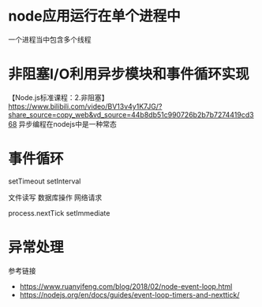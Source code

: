 # node应用运行在单个进程中
一个进程当中包含多个线程
# 非阻塞I/O利用异步模块和事件循环实现

【Node.js标准课程：2.非阻塞】 https://www.bilibili.com/video/BV13v4y1K7JG/?share_source=copy_web&vd_source=44b8db51c990726b2b7b7274419cd368
异步编程在nodejs中是一种常态
# 事件循环
setTimeout
setInterval

文件读写
数据库操作
网络请求

process.nextTick
setImmediate

# 异常处理

参考链接
- https://www.ruanyifeng.com/blog/2018/02/node-event-loop.html
- https://nodejs.org/en/docs/guides/event-loop-timers-and-nexttick/